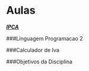 # Aulas
[**_IPCA_**](http://ipca.pt/)

###Linguagem Programacao 2

###Calculador de Iva

###Objetivos da Disciplina
